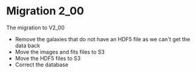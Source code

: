 # Migration 2_00

The migration to V2_00

* Remove the galaxies that do not have an HDF5 file as we can't get the data back
* Move the images and fits files to S3
* Move the HDF5 files to S3
* Correct the database

